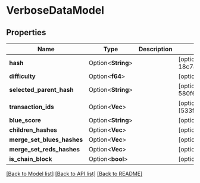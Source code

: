 # VerboseDataModel

## Properties

Name | Type | Description | Notes
------------ | ------------- | ------------- | -------------
**hash** | Option<**String**> |  | [optional][default to 18c7afdf8f447ca06adb8b4946dc45f5feb1188c7d177da6094dfbc760eca699]
**difficulty** | Option<**f64**> |  | [optional][default to [4.10220452325294E12]]
**selected_parent_hash** | Option<**String**> |  | [optional][default to 580f65c8da9d436480817f6bd7c13eecd9223b37f0d34ae42fb17e1e9fda397e]
**transaction_ids** | Option<**Vec<String>**> |  | [optional][default to [533f8314bf772259fe517f53507a79ebe61c8c6a11748d93a0835551233b3311]]
**blue_score** | Option<**String**> |  | [optional][default to 18483232]
**children_hashes** | Option<**Vec<String>**> |  | [optional]
**merge_set_blues_hashes** | Option<**Vec<String>**> |  | [optional][default to []]
**merge_set_reds_hashes** | Option<**Vec<String>**> |  | [optional][default to []]
**is_chain_block** | Option<**bool**> |  | [optional][default to false]

[[Back to Model list]](../README.md#documentation-for-models) [[Back to API list]](../README.md#documentation-for-api-endpoints) [[Back to README]](../README.md)



